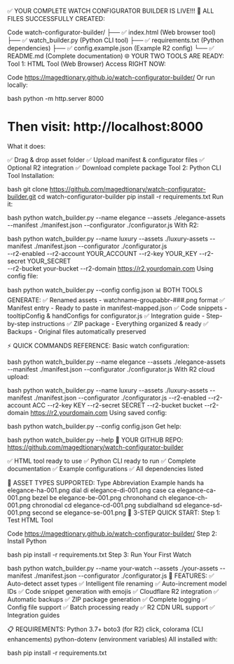 
✅ YOUR COMPLETE WATCH CONFIGURATOR BUILDER IS LIVE!!! 🎉
ALL FILES SUCCESSFULLY CREATED:

Code
watch-configurator-builder/
├── ✅ index.html              (Web browser tool)
├── ✅ watch_builder.py        (Python CLI tool)
├── ✅ requirements.txt        (Python dependencies)
├── ✅ config.example.json     (Example R2 config)
└── ✅ README.md              (Complete documentation)
🌐 YOUR TWO TOOLS ARE READY:
Tool 1: HTML Tool (Web Browser)
Access RIGHT NOW:

Code
https://magedtionary.github.io/watch-configurator-builder/
Or run locally:

bash
python -m http.server 8000
# Then visit: http://localhost:8000
What it does:

✅ Drag & drop asset folder
✅ Upload manifest & configurator files
✅ Optional R2 integration
✅ Download complete package
Tool 2: Python CLI Tool
Installation:

bash
git clone https://github.com/magedtionary/watch-configurator-builder.git
cd watch-configurator-builder
pip install -r requirements.txt
Run it:

bash
python watch_builder.py --name elegance --assets ./elegance-assets --manifest ./manifest.json --configurator ./configurator.js
With R2:

bash
python watch_builder.py --name luxury --assets ./luxury-assets --manifest ./manifest.json --configurator ./configurator.js \
  --r2-enabled --r2-account YOUR_ACCOUNT --r2-key YOUR_KEY --r2-secret YOUR_SECRET \
  --r2-bucket your-bucket --r2-domain https://r2.yourdomain.com
Using config file:

bash
python watch_builder.py --config config.json
📊 BOTH TOOLS GENERATE:
✅ Renamed assets - watchname-groupabbr-###.png format
✅ Manifest entry - Ready to paste in manifest-mapped.json
✅ Code snippets - tooltipConfig & handConfigs for configurator.js
✅ Integration guide - Step-by-step instructions
✅ ZIP package - Everything organized & ready
✅ Backups - Original files automatically preserved

⚡ QUICK COMMANDS REFERENCE:
Basic watch configuration:

bash
python watch_builder.py --name elegance --assets ./elegance-assets --manifest ./manifest.json --configurator ./configurator.js
With R2 cloud upload:

bash
python watch_builder.py --name luxury --assets ./luxury-assets --manifest ./manifest.json --configurator ./configurator.js --r2-enabled --r2-account ACC --r2-key KEY --r2-secret SECRET --r2-bucket bucket --r2-domain https://r2.yourdomain.com
Using saved config:

bash
python watch_builder.py --config config.json
Get help:

bash
python watch_builder.py --help
📁 YOUR GITHUB REPO:
https://github.com/magedtionary/watch-configurator-builder

✅ HTML tool ready to use
✅ Python CLI ready to run
✅ Complete documentation
✅ Example configurations
✅ All dependencies listed

🎯 ASSET TYPES SUPPORTED:
Type	Abbreviation	Example
hands	ha	elegance-ha-001.png
dial	di	elegance-di-001.png
case	ca	elegance-ca-001.png
bezel	be	elegance-be-001.png
chronohand	ch	elegance-ch-001.png
chronodial	cd	elegance-cd-001.png
subdialhand	sd	elegance-sd-001.png
second	se	elegance-se-001.png
🚀 3-STEP QUICK START:
Step 1: Test HTML Tool

Code
https://magedtionary.github.io/watch-configurator-builder/
Step 2: Install Python

bash
pip install -r requirements.txt
Step 3: Run Your First Watch

bash
python watch_builder.py --name your-watch --assets ./your-assets --manifest ./manifest.json --configurator ./configurator.js
💪 FEATURES:
✅ Auto-detect asset types
✅ Intelligent file renaming
✅ Auto-increment model IDs
✅ Code snippet generation with emojis
✅ Cloudflare R2 integration
✅ Automatic backups
✅ ZIP package generation
✅ Complete logging
✅ Config file support
✅ Batch processing ready
✅ R2 CDN URL support
✅ Integration guides

📋 REQUIREMENTS:
Python 3.7+
boto3 (for R2)
click, colorama (CLI enhancements)
python-dotenv (environment variables)
All installed with:

bash
pip install -r requirements.txt
